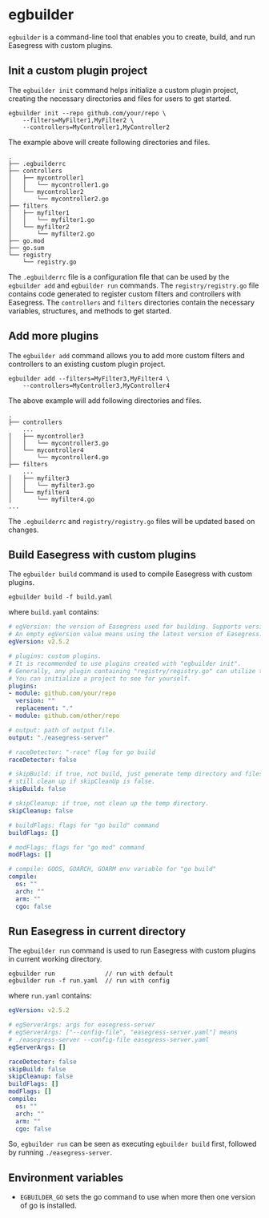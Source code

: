 # egbuilder
`egbuilder` is a command-line tool that enables you to create, build, and run Easegress with custom plugins.

## Init a custom plugin project
The `egbuilder init` command helps initialize a custom plugin project, creating the necessary directories and files for users to get started.

```
egbuilder init --repo github.com/your/repo \
    --filters=MyFilter1,MyFilter2 \
    --controllers=MyController1,MyController2
```

The example above will create following directories and files.
```
.
├── .egbuilderrc
├── controllers
│   ├── mycontroller1
│   │   └── mycontroller1.go
│   └── mycontroller2
│       └── mycontroller2.go
├── filters
│   ├── myfilter1
│   │   └── myfilter1.go
│   └── myfilter2
│       └── myfilter2.go
├── go.mod
├── go.sum
└── registry
    └── registry.go
```
The `.egbuilderrc` file is a configuration file that can be used by the `egbuilder add` and `egbuilder run` commands. The `registry/registry.go` file contains code generated to register custom filters and controllers with Easegress. The `controllers` and `filters` directories contain the necessary variables, structures, and methods to get started.

## Add more plugins
The `egbuilder add` command allows you to add more custom filters and controllers to an existing custom plugin project.

```
egbuilder add --filters=MyFilter3,MyFilter4 \ 
    --controllers=MyController3,MyController4
```

The above example will add following directories and files.
```
.
├── controllers
    ...
│   ├── mycontroller3
│   │   └── mycontroller3.go
│   └── mycontroller4
│       └── mycontroller4.go
├── filters
    ...
│   ├── myfilter3
│   │   └── myfilter3.go
│   └── myfilter4
│       └── myfilter4.go
...
```
The `.egbuilderrc` and `registry/registry.go` files will be updated based on changes.

## Build Easegress with custom plugins
The `egbuilder build` command is used to compile Easegress with custom plugins.

```
egbuilder build -f build.yaml
```
where `build.yaml` contains:
```yaml
# egVersion: the version of Easegress used for building. Supports versions v2.5.2 and later.
# An empty egVersion value means using the latest version of Easegress.
egVersion: v2.5.2

# plugins: custom plugins.
# It is recommended to use plugins created with "egbuilder init".
# Generally, any plugin containing "registry/registry.go" can utilize the "egbuilder build" command.
# You can initialize a project to see for yourself.
plugins:
- module: github.com/your/repo
  version: ""
  replacement: "."
- module: github.com/other/repo

# output: path of output file.
output: "./easegress-server"

# raceDetector: "-race" flag for go build
raceDetector: false

# skipBuild: if true, not build, just generate temp directory and files. 
# still clean up if skipCleanUp is false. 
skipBuild: false

# skipCleanup: if true, not clean up the temp directory.
skipCleanup: false

# buildFlags: flags for "go build" command
buildFlags: []

# modFlags: flags for "go mod" command
modFlags: []

# compile: GOOS, GOARCH, GOARM env variable for "go build"
compile:
  os: ""
  arch: ""
  arm: ""
  cgo: false
```

## Run Easegress in current directory
The `egbuilder run` command is used to run Easegress with custom plugins in current working directory.

```
egbuilder run              // run with default
egbuilder run -f run.yaml  // run with config
```
where `run.yaml` contains:

```yaml
egVersion: v2.5.2

# egServerArgs: args for easegress-server
# egServerArgs: ["--config-file", "easegress-server.yaml"] means
# ./easegress-server --config-file easegress-server.yaml
egServerArgs: []

raceDetector: false
skipBuild: false
skipCleanup: false
buildFlags: []
modFlags: []
compile:
  os: ""
  arch: ""
  arm: ""
  cgo: false
```

So, `egbuilder run` can be seen as executing `egbuilder build` first, followed by running `./easegress-server`.

## Environment variables
- `EGBUILDER_GO` sets the go command to use when more then one version of go is installed.
